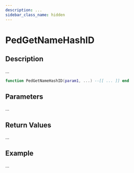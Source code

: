 ```yaml
---
description: ...
sidebar_class_name: hidden
---
```


# PedGetNameHashID

## Description

...

```lua
function PedGetNameHashID(param1, ...) --[[ ... ]] end
```

## Parameters

...

## Return Values

...

## Example

...

